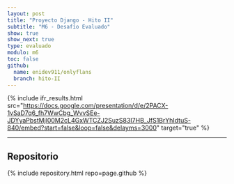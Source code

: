 ```yaml
---
layout: post
title: "Proyecto Django - Hito II"
subtitle: "M6 - Desafío Evaluado"
show: true
show_next: true
type: evaluado
modulo: m6
toc: false
github:
  name: enidev911/onlyflans
  branch: hito-II
---
```



{% include ifr_results.html src="https://docs.google.com/presentation/d/e/2PACX-1vSaD7q6_fh7WwCbg_WvvSEe-JDYyaPbstMjl00M2cL4GxWTCZJ2SuzS83I7HB_JfS1BrYhIdtuS-840/embed?start=false&loop=false&delayms=3000" target="true" %}

---

## Repositorio

{% include repository.html repo=page.github %}